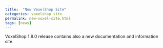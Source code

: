 ```yaml
---
title:  "New VoxelShop Site"
categories: voxelshop site
permalink: new-voxel-site.html
tags: [news]
---
```


VoxelShop 1.8.0 release contains also a new documentation and information site.

